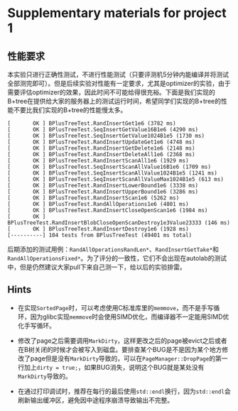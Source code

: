 # Supplementary materials for project 1

## 性能要求

本实验只进行正确性测试，不进行性能测试（只要评测机5分钟内能编译并将测试全部测完即可）。但是后续实验对性能有一定要求，尤其是optimizer的实验，由于需要评估optimizer的效果，因此时间不可能给得很充裕。下面是我们实现的B+tree在提供给大家的服务器上的测试运行时间，希望同学们实现的B+tree的性能不要比我们实现的B+tree的性能慢太多。

```text
[       OK ] BPlusTreeTest.RandInsertGet1e6 (3782 ms)
[       OK ] BPlusTreeTest.SeqInsertGetValue16B1e6 (4290 ms)
[       OK ] BPlusTreeTest.SeqInsertGetValue1024B1e5 (1730 ms)
[       OK ] BPlusTreeTest.RandInsertUpdateGet1e6 (4748 ms)
[       OK ] BPlusTreeTest.RandInsertGetDelete1e6 (2148 ms)
[       OK ] BPlusTreeTest.RandInsertDeleteAll1e6 (2368 ms)
[       OK ] BPlusTreeTest.RandInsertScanAll1e6 (1929 ms)
[       OK ] BPlusTreeTest.SeqInsertScanAllValue16B1e6 (1709 ms)
[       OK ] BPlusTreeTest.SeqInsertScanAllValue1024B1e5 (1241 ms)
[       OK ] BPlusTreeTest.SeqInsertScanAllValueMax1024B1e5 (613 ms)
[       OK ] BPlusTreeTest.RandInsertLowerBound1e6 (3338 ms)
[       OK ] BPlusTreeTest.RandInsertUpperBound1e6 (3286 ms)
[       OK ] BPlusTreeTest.RandInsertScan1e6 (5262 ms)
[       OK ] BPlusTreeTest.RandAllOperations1e6 (4801 ms)
[       OK ] BPlusTreeTest.RandInsertCloseOpenScan1e6 (1984 ms)
[       OK ] BPlusTreeTest.RandInsertBlobCloseOpenScanDestroy1e3Value23333 (146 ms)
[       OK ] BPlusTreeTest.RandInsertDestroy1e6 (1928 ms)
[----------] 104 tests from BPlusTreeTest (49401 ms total)
```

后期添加的测试用例：`RandAllOperationsRandLen*`、`RandInsertGetTake*`和`RandAllOperationsFixed*`。为了评分的一致性，它们不会出现在autolab的测试中，但是仍然建议大家pull下来自己测一下，给以后的实验排雷。

## Hints

* 在实现`SortedPage`时，可以考虑使用C标准库里的`memmove`，而不是手写循环，因为glibc实现`memmove`时会使用SIMD优化，而编译器不一定能用SIMD优化手写循环。

* 修改了page之后需要调用`MarkDirty`，这样更改之后的page被evict之后或者在B树关闭的时候才会被写入到磁盘。要排查某个BUG是不是因为某个地方修改了page但是没有`MarkDirty`导致的，可以在`PageManager::DropPage`的第一行加上`dirty = true;`，如果BUG消失，说明这个BUG就是某处没有`MarkDirty`导致的。

* 在通过打印调试时，推荐在每行的最后使用`std::endl`换行，因为`std::endl`会刷新输出缓冲区，避免因中途程序崩溃导致输出不完整。
